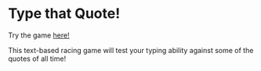 # Type that Quote!

Try the game [here!](https://wjstanistreet.github.io/type_that_quote/)

This text-based racing game will test your typing ability against some of the quotes of all time!